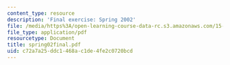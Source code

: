 ```yaml
---
content_type: resource
description: 'Final exercise: Spring 2002'
file: /media/https%3A/open-learning-course-data-rc.s3.amazonaws.com/15-615-law-for-the-entrepreneur-and-manager-spring-2003/c72a7a25ddc1468ac1de4fe2c0720bcd_spring02final.pdf
file_type: application/pdf
resourcetype: Document
title: spring02final.pdf
uid: c72a7a25-ddc1-468a-c1de-4fe2c0720bcd
---
```

